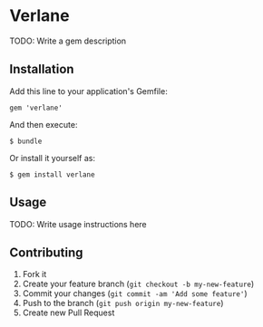 # Verlane

TODO: Write a gem description

## Installation

Add this line to your application's Gemfile:

    gem 'verlane'

And then execute:

    $ bundle

Or install it yourself as:

    $ gem install verlane

## Usage

TODO: Write usage instructions here

## Contributing

1. Fork it
2. Create your feature branch (`git checkout -b my-new-feature`)
3. Commit your changes (`git commit -am 'Add some feature'`)
4. Push to the branch (`git push origin my-new-feature`)
5. Create new Pull Request
